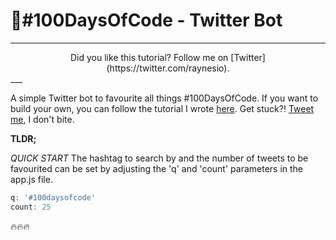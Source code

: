 # 🤖#100DaysOfCode - Twitter Bot

___
<center>Did you like this tutorial? Follow me on [Twitter](https://twitter.com/raynesio).</center>
___

A simple Twitter bot to favourite all things #100DaysOfCode. If you want to build your own, you can follow the tutorial I wrote [here](https://medium.freecodecamp.org/how-i-built-a-twitter-bot-for-100daysofcode-768ef5e12405). Get stuck?! [Tweet me](https://twitter.com/raynesio), I don't bite.

**TLDR;**

*QUICK START* The hashtag to search by and the number of tweets to be favourited can be set by adjusting the 'q' and 'count' parameters in the app.js file.

```javascript
q: '#100daysofcode'
count: 25
```

🔥🔥🔥
